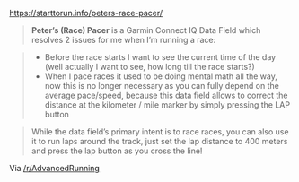 https://starttorun.info/peters-race-pacer/

> **Peter’s (Race) Pacer** is a Garmin Connect IQ Data Field which resolves 2 issues for me when I’m running a race:

> -   Before the race starts I want to see the current time of the day (well actually I want to see, how long till the race starts?)
> -   When I pace races it used to be doing mental math all the way, now this is no longer necessary as you can fully depend on the average pace/speed, because this data field allows to correct the distance at the kilometer / mile marker by simply pressing the LAP button

> While the data field’s primary intent is to race races, you can also use it to run laps around the track, just set the lap distance to 400 meters and press the lap button as you cross the line!

Via [/r/AdvancedRunning](https://www.reddit.com/r/AdvancedRunning/)